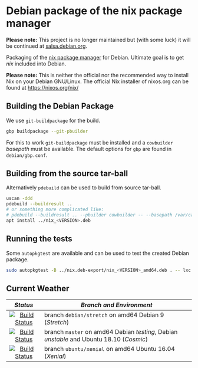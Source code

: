Debian package of the nix package manager
=========================================

**Please note:** This project is no longer maintained but (with some
luck) it will be continued at [salsa.debian.org][2].

Packaging of the [nix package manager][1] for Debian. Ultimate goal is
to get _nix_ included into Debian.

**Please note:** This is neither the official nor the recommended way
to install Nix on your Debian GNU/Linux. The official Nix installer of
nixos.org can be found at https://nixos.org/nix/


Building the Debian Package
---------------------------

We use `git-buildpackage` for the build.

```bash
gbp buildpackage --git-pbuilder
```

For this to work `git-buildpackage` must be installed and a
`cowbuilder` _basepath_ must be available. The default options for
`gbp` are found in `debian/gbp.conf`.


Building from the source tar-ball
---------------------------------

Alternatively `pdebuild` can be used to build from source tar-ball.

```bash
uscan -ddd
pdebuild --buildresult ..
# or something more complicated like:
# pdebuild --buildresult .. --pbuilder cowbuilder -- --basepath /var/cache/pbuilder/base.cow
apt install ../nix_<VERSION>.deb
```


Running the tests
-----------------

Some `autopkgtest` are available and can be used to test the created
Debian package.

```bash
sudo autopkgtest -B ../nix.deb-export/nix_<VERSION>_amd64.deb . -- lxc autopkgtest-sid
```


Current Weather
---------------

| _Status_                                                                                                                      | _Branch and Environment_                                                                 |
|:-----------------------------------------------------------------------------------------------------------------------------:|------------------------------------------------------------------------------------------|
| [![Build Status](https://travis-ci.org/KaiHa/nix-debian.svg?branch=debian%2Fstretch)](https://travis-ci.org/KaiHa/nix-debian) | branch `debian/stretch` on amd64 Debian 9 (_Stretch_)                                    |
| [![Build Status](https://travis-ci.org/KaiHa/nix-debian.svg?branch=master)](https://travis-ci.org/KaiHa/nix-debian)           | branch `master` on amd64 Debian _testing_, Debian _unstable_ and Ubuntu 18.10 (_Cosmic_) |
| [![Build Status](https://travis-ci.org/KaiHa/nix-debian.svg?branch=ubuntu%2Fxenial)](https://travis-ci.org/KaiHa/nix-debian)  | branch `ubuntu/xenial` on amd64 Ubuntu 16.04 (_Xenial_)                                  |


[1]: https://nixos.org/nix/
[2]: https://salsa.debian.org/debian/nix
